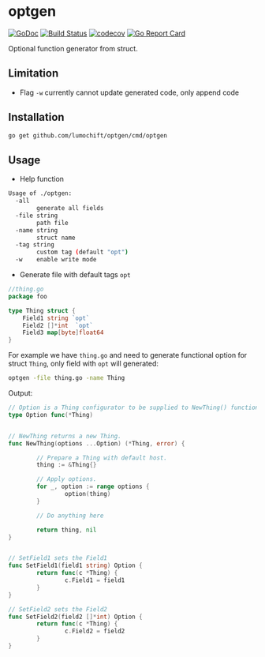 # optgen

[![GoDoc](https://godoc.org/github.com/lumochift/optgen?status.svg)](https://godoc.org/github.com/lumochift/optgen)
[![Build Status](https://github.com/lumochift/optgen/workflows/Go%20workflow/badge.svg)](https://github.com/lumochift/optgen/actions)
[![codecov](https://codecov.io/gh/lumochift/optgen/branch/master/graph/badge.svg)](https://codecov.io/gh/lumochift/optgen)
[![Go Report Card](https://goreportcard.com/badge/github.com/lumochift/optgen)](https://goreportcard.com/report/github.com/lumochift/optgen)

Optional function generator from struct.

## Limitation

- Flag `-w` currently cannot update generated code, only append code

## Installation

```bash
go get github.com/lumochift/optgen/cmd/optgen
```

## Usage

- Help function
  
```bash
Usage of ./optgen:
  -all
        generate all fields
  -file string
        path file
  -name string
        struct name
  -tag string
        custom tag (default "opt")
  -w    enable write mode
```

- Generate file with default tags `opt`
  
```go
//thing.go
package foo

type Thing struct {
    Field1 string `opt` 
    Field2 []*int  `opt`
    Field3 map[byte]float64
}
```

For example we have `thing.go` and need to generate functional option for struct `Thing`, only field with `opt` will generated:

```bash
optgen -file thing.go -name Thing
```

Output:

```go
// Option is a Thing configurator to be supplied to NewThing() function.
type Option func(*Thing)


// NewThing returns a new Thing.
func NewThing(options ...Option) (*Thing, error) {

        // Prepare a Thing with default host.
        thing := &Thing{}

        // Apply options.
        for _, option := range options {
                option(thing)
        }

        // Do anything here

        return thing, nil
}


// SetField1 sets the Field1
func SetField1(field1 string) Option {
        return func(c *Thing) {
                c.Field1 = field1
        }
}

// SetField2 sets the Field2
func SetField2(field2 []*int) Option {
        return func(c *Thing) {
                c.Field2 = field2
        }
}
```
